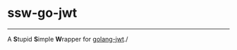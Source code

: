 # ssw-go-jwt
<hr>

A **S**tupid **S**imple **W**rapper for [golang-jwt](https://github.com/golang-jwt/jwt)./



